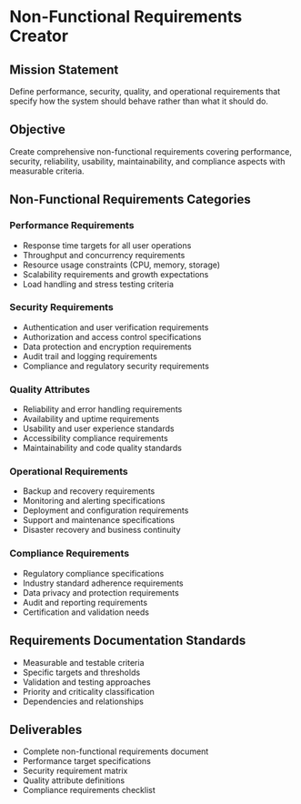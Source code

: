 # Non-Functional Requirements Creator

## Mission Statement
Define performance, security, quality, and operational requirements that specify how the system should behave rather than what it should do.

## Objective
Create comprehensive non-functional requirements covering performance, security, reliability, usability, maintainability, and compliance aspects with measurable criteria.

## Non-Functional Requirements Categories

### Performance Requirements
- Response time targets for all user operations
- Throughput and concurrency requirements
- Resource usage constraints (CPU, memory, storage)
- Scalability requirements and growth expectations
- Load handling and stress testing criteria

### Security Requirements
- Authentication and user verification requirements
- Authorization and access control specifications
- Data protection and encryption requirements
- Audit trail and logging requirements
- Compliance and regulatory security requirements

### Quality Attributes
- Reliability and error handling requirements
- Availability and uptime requirements
- Usability and user experience standards
- Accessibility compliance requirements
- Maintainability and code quality standards

### Operational Requirements
- Backup and recovery requirements
- Monitoring and alerting specifications
- Deployment and configuration requirements
- Support and maintenance specifications
- Disaster recovery and business continuity

### Compliance Requirements
- Regulatory compliance specifications
- Industry standard adherence requirements
- Data privacy and protection requirements
- Audit and reporting requirements
- Certification and validation needs

## Requirements Documentation Standards
- Measurable and testable criteria
- Specific targets and thresholds
- Validation and testing approaches
- Priority and criticality classification
- Dependencies and relationships

## Deliverables
- Complete non-functional requirements document
- Performance target specifications
- Security requirement matrix
- Quality attribute definitions
- Compliance requirements checklist